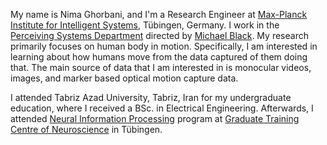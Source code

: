 My name is Nima Ghorbani, and I'm a Research Engineer at [Max-Planck Institute for Intelligent Systems](https://www.is.mpg.de/), Tübingen, Germany. 
I work in the [Perceiving Systems Department](https://www.youtube.com/user/BlackAtBrown) directed by [Michael Black](https://ps.is.tuebingen.mpg.de/person/black).
My research primarily focuses on human body in motion. 
Specifically, I am interested in learning about how humans move from the data captured of them doing that.
The main source of data that I am interested in is monocular videos, images, and marker based optical motion capture data.


I attended Tabriz Azad University, Tabriz, Iran for my undergraduate education, where I received a BSc. in Electrical Engineering.
Afterwards, I attended [Neural Information Processing](https://www.neuroschool-tuebingen.de/master/neural-inf-process/) 
program at [Graduate Training Centre of Neuroscience](https://www.neuroschool-tuebingen.de/) in Tübingen.